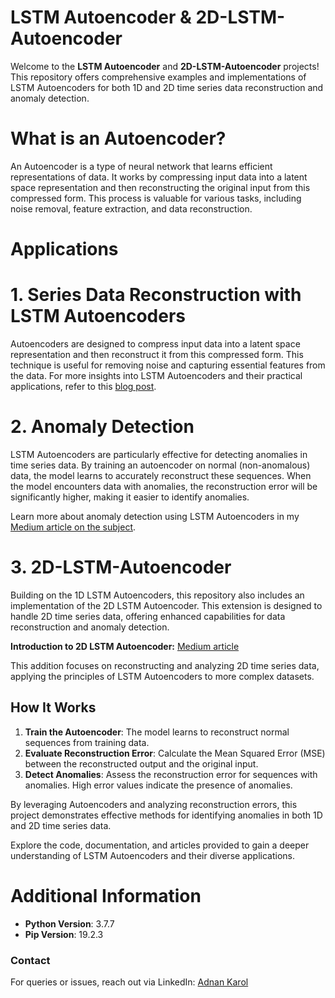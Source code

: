 # LSTM Autoencoder & 2D-LSTM-Autoencoder

Welcome to the **LSTM Autoencoder** and **2D-LSTM-Autoencoder** projects! This repository offers comprehensive examples and implementations of LSTM Autoencoders for both 1D and 2D time series data reconstruction and anomaly detection.

# What is an Autoencoder?

An Autoencoder is a type of neural network that learns efficient representations of data. It works by compressing input data into a latent space representation and then reconstructing the original input from this compressed form. This process is valuable for various tasks, including noise removal, feature extraction, and data reconstruction.

# Applications

# 1. Series Data Reconstruction with LSTM Autoencoders

Autoencoders are designed to compress input data into a latent space representation and then reconstruct it from this compressed form. This technique is useful for removing noise and capturing essential features from the data. For more insights into LSTM Autoencoders and their practical applications, refer to this [blog post](https://adnankarol.medium.com/lstm-autoencoder-9094615a019d).

# 2. Anomaly Detection

LSTM Autoencoders are particularly effective for detecting anomalies in time series data. By training an autoencoder on normal (non-anomalous) data, the model learns to accurately reconstruct these sequences. When the model encounters data with anomalies, the reconstruction error will be significantly higher, making it easier to identify anomalies.

Learn more about anomaly detection using LSTM Autoencoders in my [Medium article on the subject](https://medium.com/analytics-vidhya/lstm-autoencoder-for-anamoly-detection-a0d77bb1540e).

# 3. 2D-LSTM-Autoencoder

Building on the 1D LSTM Autoencoders, this repository also includes an implementation of the 2D LSTM Autoencoder. This extension is designed to handle 2D time series data, offering enhanced capabilities for data reconstruction and anomaly detection.

**Introduction to 2D LSTM Autoencoder:** [Medium article](https://adnanmushtaq5.medium.com/introduction-to-2-dimensional-lstm-autoencoder-47c238fd827f)

This addition focuses on reconstructing and analyzing 2D time series data, applying the principles of LSTM Autoencoders to more complex datasets.

## How It Works

1. **Train the Autoencoder**: The model learns to reconstruct normal sequences from training data.
2. **Evaluate Reconstruction Error**: Calculate the Mean Squared Error (MSE) between the reconstructed output and the original input.
3. **Detect Anomalies**: Assess the reconstruction error for sequences with anomalies. High error values indicate the presence of anomalies.

By leveraging Autoencoders and analyzing reconstruction errors, this project demonstrates effective methods for identifying anomalies in both 1D and 2D time series data.

Explore the code, documentation, and articles provided to gain a deeper understanding of LSTM Autoencoders and their diverse applications.

# Additional Information

- **Python Version**: 3.7.7
- **Pip Version**: 19.2.3

### Contact

For queries or issues, reach out via LinkedIn: [Adnan Karol](https://www.linkedin.com/in/adnan-karol-aa1666179/)